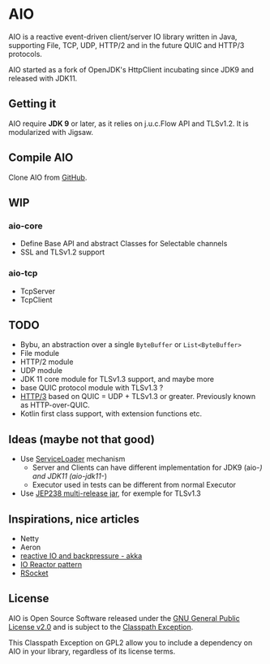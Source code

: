 # AIO
AIO is a reactive event-driven client/server IO library written in Java, supporting File, TCP, UDP, HTTP/2 and in the future QUIC and HTTP/3 protocols.

AIO started as a fork of OpenJDK's HttpClient incubating since JDK9 and released with JDK11.

## Getting it
AIO require **JDK 9** or later, as it relies on j.u.c.Flow API and TLSv1.2. It is modularized with Jigsaw.

## Compile AIO
Clone AIO from [GitHub](https://github.com/pull-vert/aio).

## WIP
### aio-core
* Define Base API and abstract Classes for Selectable channels
* SSL and TLSv1.2 support

### aio-tcp
* TcpServer
* TcpClient

## TODO
* Bybu, an abstraction over a single ```ByteBuffer``` or ```List<ByteBuffer>```
* File module
* HTTP/2 module
* UDP module
* JDK 11 core module for TLSv1.3 support, and maybe more
* base QUIC protocol module with TLSv1.3 ?
* [HTTP/3](https://quicwg.org/base-drafts/draft-ietf-quic-http.html) based on QUIC = UDP + TLSv1.3 or greater. Previously known as HTTP-over-QUIC.
* Kotlin first class support, with extension functions etc.

## Ideas (maybe not that good)
* Use [ServiceLoader](https://docs.oracle.com/javase/9/docs/api/java/util/ServiceLoader.html) mechanism
  * Server and Clients can have different implementation for JDK9 (aio-*) and JDK11 (aio-jdk11-*) 
  * Executor used in tests can be different from normal Executor
* Use [JEP238 multi-release jar](http://openjdk.java.net/jeps/238), for exemple for TLSv1.3

## Inspirations, nice articles
* Netty
* Aeron
* [reactive IO and backpressure - akka](https://medium.com/@unmeshvjoshi/understanding-reactive-io-and-back-pressure-with-your-own-akka-http-server-d4b64921059a)
* [IO Reactor pattern](https://github.com/iluwatar/java-design-patterns/tree/master/reactor)
* [RSocket](http://rsocket.io/docs/FAQ)

## License
AIO is Open Source Software released under the [GNU General Public License v2.0](https://www.gnu.org/licenses/gpl-2.0.html) and is subject to the [Classpath Exception](https://www.gnu.org/software/classpath/license.html).

This Classpath Exception on GPL2 allow you to include a dependency on AIO in your library, regardless of its license terms.
